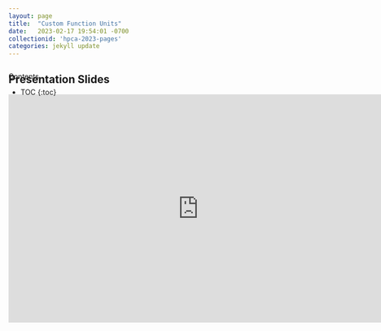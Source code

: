 ```yaml
---
layout: page
title:  "Custom Function Units"
date:   2023-02-17 19:54:01 -0700
collectionid: 'hpca-2023-pages' 
categories: jekyll update
---
```


<div id="toc_container" style="position: absolute" markdown="1">
<p class="toc_title">Contents</p>

* TOC
{:toc}
</div>

## Presentation Slides
<iframe src="https://docs.google.com/presentation/d/e/2PACX-1vSmyw4gVvjqPyUiK5ta3FmtvX_SRSx08nOhxh7N2M1rZ17R3cph6b7PduSuqF9zsOJfqPH6CB-X4agv/embed?start=false&loop=false&delayms=3000" frameborder="0" width="746" height="449" allowfullscreen="true" mozallowfullscreen="true" webkitallowfullscreen="true"></iframe>
